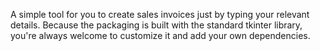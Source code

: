 A simple tool for you to create sales invoices just by typing your relevant details. Because the packaging is built with the standard tkinter library, you're always welcome to customize it and add your own dependencies. 
